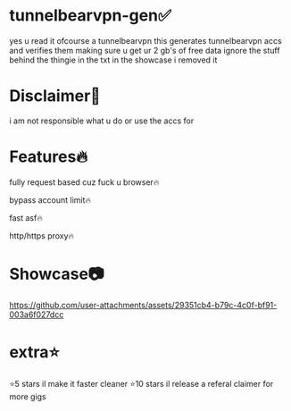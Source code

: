 # tunnelbearvpn-gen✅
yes u read it ofcourse a tunnelbearvpn this generates tunnelbearvpn accs and verifies them making sure
u get ur 2 gb's of free data ignore the stuff behind the thingie in the txt in the showcase i removed it




# Disclaimer📕
i am not responsible what u do or use the accs for




# Features🔥
fully request based cuz fuck u browser🔥

bypass account limit🔥

fast asf🔥

http/https proxy🔥




# Showcase📷


https://github.com/user-attachments/assets/29351cb4-b79c-4c0f-bf91-003a6f027dcc





# extra⭐
⭐5 stars il make it faster cleaner
⭐10 stars il release a referal claimer for more gigs
